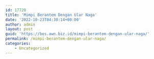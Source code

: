 ```yaml
---
id: 17720
title: 'Mimpi Berantem Dengan Ular Naga'
date: '2022-10-23T04:30:14+00:00'
author: admin
layout: post
guid: 'https://bos.awn.biz.id/mimpi-berantem-dengan-ular-naga/'
permalink: /mimpi-berantem-dengan-ular-naga/
categories:
    - Uncategorized
---
```


